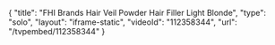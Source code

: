 {
    "title": "FHI Brands Hair Veil Powder Hair Filler  Light Blonde",
    "type": "solo",
    "layout": "iframe-static",
    "videoId": "112358344",
    "url": "\/tvpembed\/112358344"
}